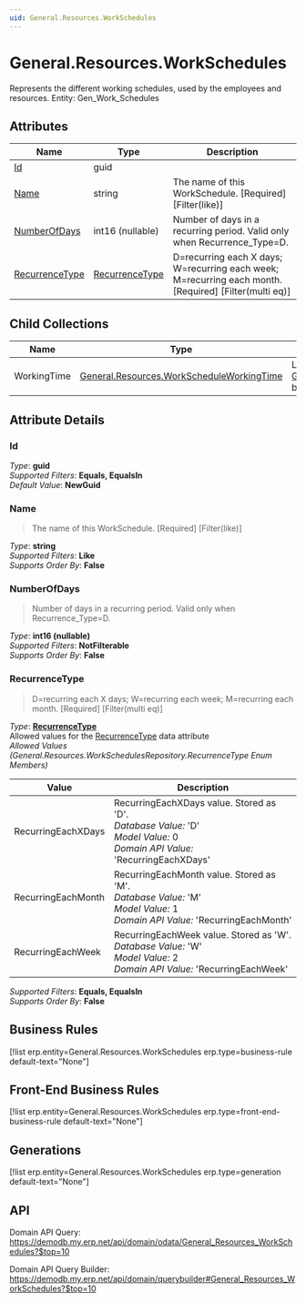 ```yaml
---
uid: General.Resources.WorkSchedules
---
```

# General.Resources.WorkSchedules

Represents the different working schedules, used by the employees and resources. Entity: Gen_Work_Schedules

## Attributes

| Name | Type | Description |
| ---- | ---- | --- |
| [Id](General.Resources.WorkSchedules.md#id) | guid |  
| [Name](General.Resources.WorkSchedules.md#name) | string | The name of this WorkSchedule. [Required] [Filter(like)] 
| [NumberOfDays](General.Resources.WorkSchedules.md#numberofdays) | int16 (nullable) | Number of days in a recurring period. Valid only when Recurrence_Type=D. 
| [RecurrenceType](General.Resources.WorkSchedules.md#recurrencetype) | [RecurrenceType](General.Resources.WorkSchedules.md#recurrencetype) | D=recurring each X days; W=recurring each week; M=recurring each month. [Required] [Filter(multi eq)] 

## Child Collections

| Name | Type | Description |
| ---- | ---- | --- |
| WorkingTime | [General.Resources.WorkScheduleWorkingTime](General.Resources.WorkScheduleWorkingTime.md) | List of [WorkScheduleWorkingTime](General.Resources.WorkScheduleWorkingTime.md) child objects, based on the [General.Resources.WorkScheduleWorkingTime.WorkSchedule](General.Resources.WorkScheduleWorkingTime.md#workschedule) back reference 


## Attribute Details

### Id

_Type_: **guid**  
_Supported Filters_: **Equals, EqualsIn**  
_Default Value_: **NewGuid**  

### Name

> The name of this WorkSchedule. [Required] [Filter(like)]

_Type_: **string**  
_Supported Filters_: **Like**  
_Supports Order By_: **False**  

### NumberOfDays

> Number of days in a recurring period. Valid only when Recurrence_Type=D.

_Type_: **int16 (nullable)**  
_Supported Filters_: **NotFilterable**  
_Supports Order By_: **False**  

### RecurrenceType

> D=recurring each X days; W=recurring each week; M=recurring each month. [Required] [Filter(multi eq)]

_Type_: **[RecurrenceType](General.Resources.WorkSchedules.md#recurrencetype)**  
Allowed values for the [RecurrenceType](General.Resources.WorkSchedules.md#recurrencetype) data attribute  
_Allowed Values (General.Resources.WorkSchedulesRepository.RecurrenceType Enum Members)_  

| Value | Description |
| ---- | --- |
| RecurringEachXDays | RecurringEachXDays value. Stored as 'D'. <br /> _Database Value:_ 'D' <br /> _Model Value:_ 0 <br /> _Domain API Value:_ 'RecurringEachXDays' |
| RecurringEachMonth | RecurringEachMonth value. Stored as 'M'. <br /> _Database Value:_ 'M' <br /> _Model Value:_ 1 <br /> _Domain API Value:_ 'RecurringEachMonth' |
| RecurringEachWeek | RecurringEachWeek value. Stored as 'W'. <br /> _Database Value:_ 'W' <br /> _Model Value:_ 2 <br /> _Domain API Value:_ 'RecurringEachWeek' |

_Supported Filters_: **Equals, EqualsIn**  
_Supports Order By_: **False**  



## Business Rules

[!list erp.entity=General.Resources.WorkSchedules erp.type=business-rule default-text="None"]

## Front-End Business Rules

[!list erp.entity=General.Resources.WorkSchedules erp.type=front-end-business-rule default-text="None"]

## Generations

[!list erp.entity=General.Resources.WorkSchedules erp.type=generation default-text="None"]

## API

Domain API Query:
<https://demodb.my.erp.net/api/domain/odata/General_Resources_WorkSchedules?$top=10>

Domain API Query Builder:
<https://demodb.my.erp.net/api/domain/querybuilder#General_Resources_WorkSchedules?$top=10>

